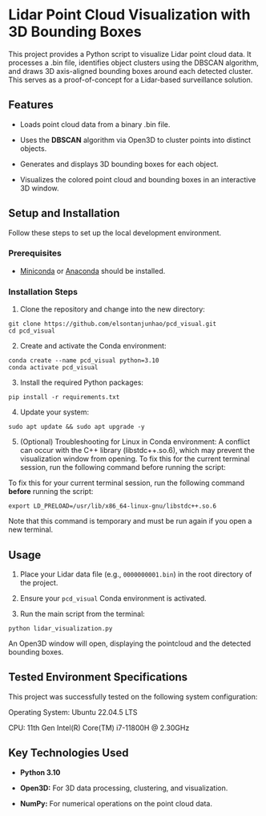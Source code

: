 # Lidar Point Cloud Visualization with 3D Bounding Boxes

This project provides a Python script to visualize Lidar point cloud data. It processes a .bin file, identifies object clusters using the DBSCAN algorithm, and draws 3D axis-aligned bounding boxes around each detected cluster. This serves as a proof-of-concept for a Lidar-based surveillance solution.

## Features

*   Loads point cloud data from a binary .bin file.
    
*   Uses the **DBSCAN** algorithm via Open3D to cluster points into distinct objects.
    
*   Generates and displays 3D bounding boxes for each object.
    
*   Visualizes the colored point cloud and bounding boxes in an interactive 3D window.
    

## Setup and Installation

Follow these steps to set up the local development environment.

### Prerequisites

*   [Miniconda](https://docs.conda.io/en/latest/miniconda.html) or [Anaconda](https://www.anaconda.com/products/distribution) should be installed.
    

### Installation Steps

1.  Clone the repository and change into the new directory: 
```
git clone https://github.com/elsontanjunhao/pcd_visual.git
cd pcd_visual
``` 
2.  Create and activate the Conda environment: 
```
conda create --name pcd_visual python=3.10
conda activate pcd_visual
```
3.  Install the required Python packages: 
```
pip install -r requirements.txt
```
4.  Update your system:
```
sudo apt update && sudo apt upgrade -y
```
5.  (Optional) Troubleshooting for Linux in Conda environment: A conflict can occur with the C++ library (libstdc++.so.6), which may prevent the visualization window from opening. To fix this for the current terminal session, run the following command before running the script:

To fix this for your current terminal session, run the following command **before** running the script:
```
export LD_PRELOAD=/usr/lib/x86_64-linux-gnu/libstdc++.so.6
```
Note that this command is temporary and must be run again if you open a new terminal.

## Usage

1.  Place your Lidar data file (e.g., `0000000001.bin`) in the root directory of the project.
    
2.  Ensure your `pcd_visual` Conda environment is activated.
    
3.  Run the main script from the terminal:
```
python lidar_visualization.py
```        
    
An Open3D window will open, displaying the pointcloud and the detected bounding boxes.

## Tested Environment Specifications
This project was successfully tested on the following system configuration:

Operating System: Ubuntu 22.04.5 LTS

CPU: 11th Gen Intel(R) Core(TM) i7-11800H @ 2.30GHz

## Key Technologies Used

*   **Python 3.10**
    
*   **Open3D:** For 3D data processing, clustering, and visualization.
    
*   **NumPy:** For numerical operations on the point cloud data.

